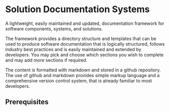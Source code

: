 # Solution Documentation Systems

A lightweight, easily maintained and updated, documentation framework for software components, systems, and solutions. 

The framework provides a directory structure and templates that can be used to produce software documentation that is logically structured, follows industry best practices and is easily maintained and extended by developers. You may pick and choose which sections you wish to complete and may add more sections if required. 

The content is formatted with markdown and stored in a github repository. The use of github and markdown provides simple markup language and a comprehensive version control system, that is already familiar to  most developers. 

## Prerequisites




